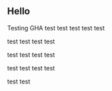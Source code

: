 ## Hello
Testing GHA test test test test test

test test test test

test test test test

test test test test

test test
